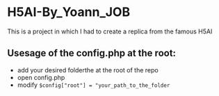 # H5AI-By_Yoann_JOB
This is a project in which I had to create a replica from the famous H5AI

## Usesage of the config.php at the root:
- add your desired folderthe  at the root of the repo
- open config.php
- modify ```$config["root"] = "your_path_to_the_folder```

